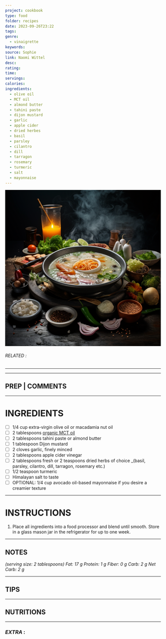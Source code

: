 ```yaml
---
project: cookbook
type: food
folder: recipes
date: 2023-09-26T23:22
tags: 
genre:
  - vinaigrette
keywords: 
source: Sophie
link: Naomi Wittel
desc: 
rating: 
time: 
servings: 
calories: 
ingredients:
  - olive oil
  - MCT oil
  - almond butter
  - tahini paste
  - dijon mustard
  - garlic
  - apple cider
  - dried herbes
  - basil
  - parsley
  - cilantro
  - dill
  - tarragon
  - rosemary
  - turmeric
  - salt
  - mayonnaise
---
```


![IMAGE](_default.png)

###### *RELATED* : 
---


---
## PREP | COMMENTS



---
# INGREDIENTS

- [ ] 1/4 cup extra-virgin olive oil or macadamia nut oil
- [ ] 2 tablespoons [organic MCT oil](http://links.therealskinnyonfat.com/a/1344/click/629/180458/fc3ad72914621e03b180cb9cde454102862063d5/056f97147c9d05664e8cdf778942293aa03745fb)
- [ ] 2 tablespoons tahini paste or almond butter
- [ ] 1 tablespoon Dijon mustard
- [ ] 2 cloves garlic, finely minced
- [ ] 2 tablespoons apple cider vinegar
- [ ] 2 tablespoons fresh or 2 teaspoons dried herbs of choice _(basil, parsley, cilantro, dill, tarragon, rosemary etc.)
- [ ] 1/2 teaspoon turmeric
- [ ] Himalayan salt to taste
- [ ] OPTIONAL: 1/4 cup avocado oil-based mayonnaise if you desire a creamier texture

---
# INSTRUCTIONS

1. Place all ingredients into a food processor and blend until smooth. Store in a glass mason jar in the refrigerator for up to one week.

---
## NOTES

_(serving size: 2 tablespoons) Fat: 17 g Protein: 1 g Fiber: 0 g Carb: 2 g Net Carb: 2 g_

---
## TIPS



---
## NUTRITIONS



---
### *EXTRA* :



